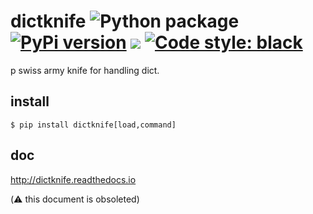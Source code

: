 # dictknife ![Python package](https://github.com/podhmo/dictknife/workflows/Python%20package/badge.svg) [![PyPi version](https://img.shields.io/pypi/v/dictknife.svg)](https://pypi.python.org/pypi/dictknife) [![](https://img.shields.io/badge/python-3.9+-blue.svg)](https://www.python.org/download/releases/3.9.0/) [![Code style: black](https://img.shields.io/badge/code%20style-black-000000.svg)](https://black.readthedocs.io/en/stable/)
p
swiss army knife for handling dict.

## install

```console
$ pip install dictknife[load,command]
```

## doc

http://dictknife.readthedocs.io

(:warning: this document is obsoleted)
